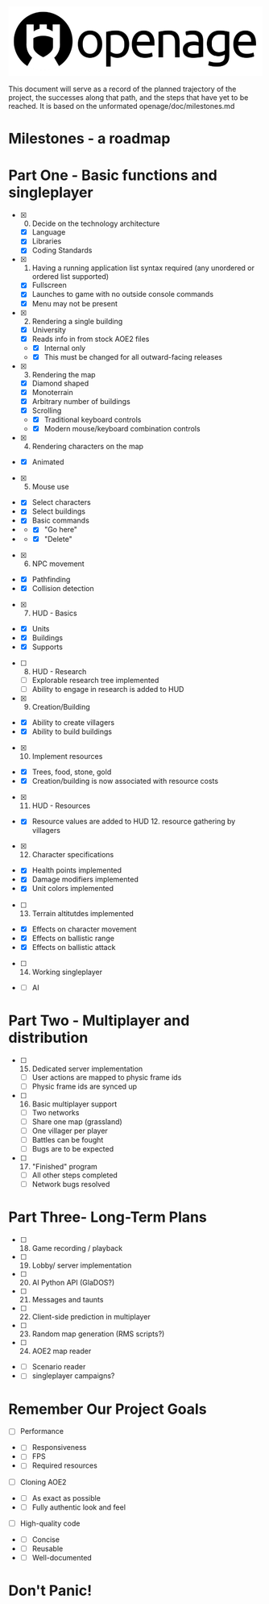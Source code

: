 ![N|Solid](https://github.com/SFTtech/openage/raw/master/assets/logo/banner.png)

This document will serve as a record of the planned trajectory of the project, the successes along that path, and the steps that have yet to be reached.
It is based on the unformated openage/doc/milestones.md

# Milestones - a roadmap

# Part One - Basic functions and singleplayer
- [x] 0. Decide on the technology architecture
    - [X] Language
    - [X] Libraries
    - [X] Coding Standards
- [x] 1. Having a running application list syntax required (any unordered or ordered list supported)
    - [X] Fullscreen
    - [X] Launches to game with no outside console commands
    - [X] Menu may not be present
- [x] 2. Rendering a single building
    - [X] University
    - [X] Reads info in from stock AOE2 files
    -   -   [X] Internal only
    -   -   [X] This must be changed for all outward-facing releases
- [x] 3. Rendering the map
    - [X] Diamond shaped
    - [X] Monoterrain
    - [X] Arbitrary number of buildings
    - [X] Scrolling
    -   -   [X] Traditional keyboard controls
    -   -   [X] Modern mouse/keyboard combination controls
- [x] 4. Rendering characters on the map
-   -   [X] Animated
- [x] 5. Mouse use
-   -   [X] Select characters
-   -   [X] Select buildings
-   -   [X] Basic commands
-   -   -   [X] "Go here"
-   -   -   [X] "Delete"
- [x] 6. NPC movement
-   -   [X] Pathfinding
-   -   [X] Collision detection
- [x] 7. HUD - Basics
-   -   [X] Units
-   -   [X] Buildings
-   -   [X] Supports
- [ ] 8. HUD - Research
    -   [ ] Explorable research tree implemented
    -   [ ] Ability to engage in research is added to HUD
- [x] 9. Creation/Building
-   -   [X] Ability to create villagers
-   -   [X] Ability to build buildings
- [x] 10. Implement resources
-   -   [X] Trees, food, stone, gold
-   -   [X] Creation/building is now associated with resource costs
- [x] 11. HUD - Resources
-   -   [X] Resource values are added to HUD 12. resource gathering by villagers
- [x] 12. Character specifications 
-   -   [X] Health points implemented
-   -   [X] Damage modifiers implemented
-   -   [X] Unit colors implemented
- [ ] 13. Terrain altitutdes implemented
-   -   [X] Effects on character movement
-   -   [X] Effects on ballistic range
-   -   [X] Effects on ballistic attack
- [ ] 14. Working singleplayer
-   -   [ ] AI

# Part Two - Multiplayer and distribution
- [ ] 15. Dedicated server implementation 
   -   [ ] User actions are mapped to physic frame ids
   -   [ ] Physic frame ids are synced up
- [ ] 16. Basic multiplayer support
   -   [ ] Two networks
   -   [ ] Share one map (grassland)
   -   [ ] One villager per player
   -   [ ] Battles can be fought
   -   [ ] Bugs are to be expected
- [ ] 17. "Finished" program
   -   [ ] All other steps completed
   -   [ ] Network bugs resolved
   
# Part Three- Long-Term Plans
- [ ] 18. Game recording / playback
- [ ] 19. Lobby/ server implementation
- [ ] 20. AI Python API (GlaDOS?)
- [ ] 21. Messages and taunts 
- [ ] 22. Client-side prediction in multiplayer
- [ ] 23. Random map generation (RMS scripts?)
- [ ] 24. AOE2 map reader
-   -   [ ] Scenario reader
-   -   [ ] singleplayer campaigns?

# Remember Our Project Goals
- [ ] Performance
-   -   [ ] Responsiveness
-   -   [ ] FPS
-   -   [ ] Required resources
- [ ] Cloning AOE2
-   -   [ ] As exact as possible
-   -   [ ] Fully authentic look and feel
- [ ] High-quality code
-   -   [ ] Concise
-   -   [ ] Reusable
-   -   [ ] Well-documented

# Don't Panic!
